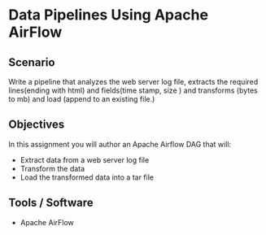 # Data Pipelines Using Apache AirFlow

## Scenario
Write a pipeline that analyzes the web server log file, extracts the required lines(ending with html) and fields(time stamp, size ) and transforms (bytes to mb) and load (append to an existing file.)

## Objectives
In this assignment you will author an Apache Airflow DAG that will:

- Extract data from a web server log file
- Transform the data
- Load the transformed data into a tar file

## Tools / Software
- Apache AirFlow
